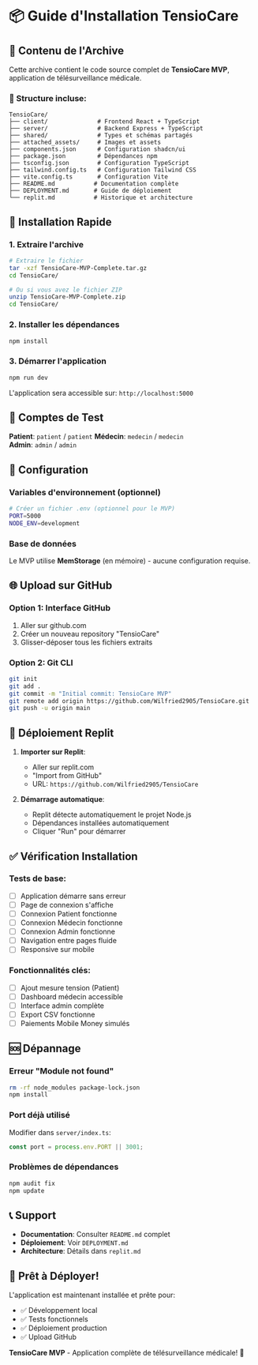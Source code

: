 # 📦 Guide d'Installation TensioCare

## 🎯 Contenu de l'Archive

Cette archive contient le code source complet de **TensioCare MVP**, application de télésurveillance médicale.

### 📁 Structure incluse:
```
TensioCare/
├── client/              # Frontend React + TypeScript
├── server/              # Backend Express + TypeScript  
├── shared/              # Types et schémas partagés
├── attached_assets/     # Images et assets
├── components.json      # Configuration shadcn/ui
├── package.json         # Dépendances npm
├── tsconfig.json        # Configuration TypeScript
├── tailwind.config.ts   # Configuration Tailwind CSS
├── vite.config.ts       # Configuration Vite
├── README.md           # Documentation complète
├── DEPLOYMENT.md       # Guide de déploiement
└── replit.md           # Historique et architecture
```

## 🚀 Installation Rapide

### 1. Extraire l'archive
```bash
# Extraire le fichier
tar -xzf TensioCare-MVP-Complete.tar.gz
cd TensioCare/

# Ou si vous avez le fichier ZIP
unzip TensioCare-MVP-Complete.zip
cd TensioCare/
```

### 2. Installer les dépendances
```bash
npm install
```

### 3. Démarrer l'application
```bash
npm run dev
```

L'application sera accessible sur: `http://localhost:5000`

## 👥 Comptes de Test

**Patient**: `patient` / `patient`
**Médecin**: `medecin` / `medecin`  
**Admin**: `admin` / `admin`

## 🔧 Configuration

### Variables d'environnement (optionnel)
```bash
# Créer un fichier .env (optionnel pour le MVP)
PORT=5000
NODE_ENV=development
```

### Base de données
Le MVP utilise **MemStorage** (en mémoire) - aucune configuration requise.

## 🌐 Upload sur GitHub

### Option 1: Interface GitHub
1. Aller sur github.com
2. Créer un nouveau repository "TensioCare"
3. Glisser-déposer tous les fichiers extraits

### Option 2: Git CLI
```bash
git init
git add .
git commit -m "Initial commit: TensioCare MVP"
git remote add origin https://github.com/Wilfried2905/TensioCare.git
git push -u origin main
```

## 🚀 Déploiement Replit

1. **Importer sur Replit**:
   - Aller sur replit.com
   - "Import from GitHub" 
   - URL: `https://github.com/Wilfried2905/TensioCare`

2. **Démarrage automatique**:
   - Replit détecte automatiquement le projet Node.js
   - Dépendances installées automatiquement
   - Cliquer "Run" pour démarrer

## ✅ Vérification Installation

### Tests de base:
- [ ] Application démarre sans erreur
- [ ] Page de connexion s'affiche
- [ ] Connexion Patient fonctionne
- [ ] Connexion Médecin fonctionne  
- [ ] Connexion Admin fonctionne
- [ ] Navigation entre pages fluide
- [ ] Responsive sur mobile

### Fonctionnalités clés:
- [ ] Ajout mesure tension (Patient)
- [ ] Dashboard médecin accessible
- [ ] Interface admin complète
- [ ] Export CSV fonctionne
- [ ] Paiements Mobile Money simulés

## 🆘 Dépannage

### Erreur "Module not found"
```bash
rm -rf node_modules package-lock.json
npm install
```

### Port déjà utilisé
Modifier dans `server/index.ts`:
```javascript
const port = process.env.PORT || 3001;
```

### Problèmes de dépendances
```bash
npm audit fix
npm update
```

## 📞 Support

- **Documentation**: Consulter `README.md` complet
- **Déploiement**: Voir `DEPLOYMENT.md`
- **Architecture**: Détails dans `replit.md`

## 🎉 Prêt à Déployer!

L'application est maintenant installée et prête pour:
- ✅ Développement local
- ✅ Tests fonctionnels
- ✅ Déploiement production
- ✅ Upload GitHub

**TensioCare MVP** - Application complète de télésurveillance médicale! 🏥